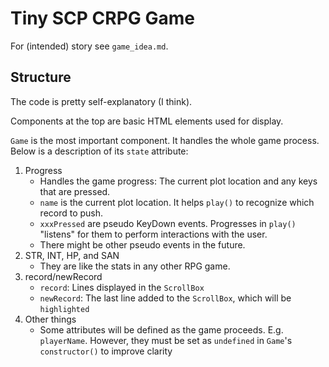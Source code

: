 # Tiny SCP CRPG Game
For (intended) story see `game_idea.md`.

## Structure
The code is pretty self-explanatory (I think).

Components at the top are basic HTML elements used for display.

`Game` is the most important component. It handles the whole game process. Below is a description of its `state` attribute:
1. Progress
    * Handles the game progress: The current plot location and any keys that are pressed.
    * `name` is the current plot location. It helps `play()` to recognize which record to push.
    * `xxxPressed` are pseudo KeyDown events. Progresses in `play()` "listens" for them to perform interactions with the user.
    * There might be other pseudo events in the future.
2. STR, INT, HP, and SAN
    * They are like the stats in any other RPG game.
3. record/newRecord
    * `record`: Lines displayed in the `ScrollBox`
    * `newRecord`: The last line added to the `ScrollBox`, which will be `highlighted`
4. Other things
    * Some attributes will be defined as the game proceeds. E.g. `playerName`. However, they must be set as `undefined` in `Game`'s `constructor()` to improve clarity